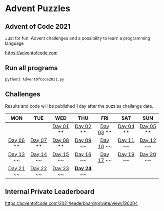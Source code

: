 # Advent Puzzles

## Advent of Code 2021

Just for fun: Advent challenges and a possibility to learn a programming language

https://adventofcode.com

## Run all programs

    python3 AdventOfCode2021.py

## Challenges

Results and code will be published 1 day after the puzzles challange date.

MON | TUE | WED | THU | FRI | SAT | SUN
:---: | :---: | :---: | :---: | :---: | :---: | :---:
||| [Day 01](./day_01/Readme.md) ** | [Day 02](./day_02/Readme.md) ** | [Day 03](./day_03/Readme.md) ** | [Day 04](./day_04/Readme.md) ** | [Day 05](./day_05/Readme.md) **
[Day 06](./day_06/Readme.md) **| [Day 07](./day_07/Readme.md) ** | [Day 08](./day_08/Readme.md) ** | [Day 09](./day_09/Readme.md) ~~ | [Day 10](./day_10/Readme.md) ~~ | [Day 11](./day_11/Readme.md) ~~ | [Day 12](./day_12/Readme.md) ~~ 
[Day 13](./day_13/Readme.md) ~~ | [Day 14](./day_14/Readme.md) ~~ | [Day 15](./day_15/Readme.md) ~~ | [Day 16](./day_16/Readme.md) ~~ | [Day 17](./day_17/Readme.md) ~~ | [Day 19](./day_19/Readme.md) ~~ | [Day 20](./day_20/Readme.md) ~~ 
[Day 21](./day_21/Readme.md) ~~ | [Day 22](./day_22/Readme.md) ~~ | [Day 23](./day_23/Readme.md) ~~ | **[Day 24](./day_24/Readme.md)** ~~


## Internal Private Leaderboard

https://adventofcode.com/2021/leaderboard/private/view/196004
